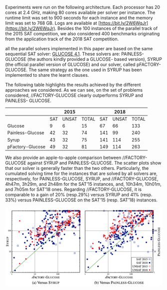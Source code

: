 Experiments were run on the following architecture.
Each processor has 20 cores at 2.4 GHz, making 80 cores
available per solver per instance.
The runtime limit was set to 900 seconds for each instance and the
memory limit was set to 768 GB.
Logs are available at [https://bit.ly/2W6WqJr](https://bit.ly/2W6WqJr).
 Besides the 100 instances of the parallel track of the 2015 SAT competition, we also considered 
 400  benchmarks originating from the application track of the 2018 SAT competition. 


all the parallel solvers implemented in this paper are based on the same sequential SAT solver: 
[GLUCOSE 4.1](https://www.labri.fr/perso/lsimon/glucose/).
 These solvers are: PAINLESS-GLUCOSE (the authors kindly provided a GLUCOSE- based version),  SYRUP
 (the official parallel version of GLUCOSE) and our solver, called pFACTORY-GLUCOSE. 
 The same strategy as the one used in SYRUP has been implemented to share the learnt clauses. 
 
 
 
 
 The following table highlights the results achieved by the different approaches we considered. 
 As we can see, on the set of problems considered, //FACTORY-GLUCOSE clearly outperforms SYRUP and PAINLESS- GLUCOSE. 
 
 |                  |     | 2015  |       |     | 2018  |       |
 |------------------|-----|-------|-------|-----|-------|-------|
 |                  | SAT | UNSAT | TOTAL | SAT | UNSAT | TOTAL |
 | Glucose          | 9   | 6     | 15    | 67  | 66    | 133   |
 | Painless-Glucose | 42  | 32    | 74    | 141 | 99    | 240   |
 | Syrup            | 43  | 32    | 75    | 141 | 114   | 255   |
 | pFactory-Glucose | 49  | 32    | 81    | 149 | 114   | 263   |
 
 
 
We also provide an apple-to-apple comparison between //FACTORY-GLUCOSE 
against SYRUP  and PAINLESS-GLUCOSE. 
The scatter plots show that our solver is generally faster than the two others. 
Particularly, the cumulated solving time for the instances that are solved by all solvers are, 
respectively, for PAINLESS-GLUCOSE, SYRUP, and //FACTORY-GLUCOSE, 4h47m, 3h29m, and 2h48m for the SAT’15 instances, 
and, 10h34m, 10h01m, and 7h05m for SAT’18 ones. Regarding //FACTORY-GLUCOSE, it is comparable to a gain of 20% (resp.29%) 
versus SYRUP and 41% (resp. 33%) versus PAINLESS-GLUCOSE on the SAT’15 (resp. SAT’18) instances. 
 
 ![scatter](scatterplot-sat.png "scatter plot") 

